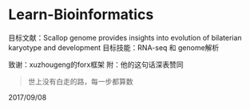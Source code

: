 # Learn-Bioinformatics
目标文献：Scallop genome provides insights into evolution of bilaterian karyotype and development
目标技能：RNA-seq 和 genome解析



致谢：xuzhougeng的forx框架
附：他的这句话深表赞同
> 世上没有白走的路，每一步都算数


2017/09/08
